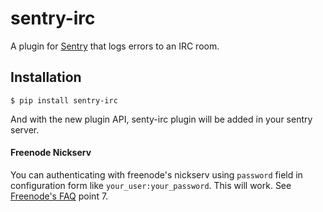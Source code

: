 # sentry-irc

A plugin for [Sentry](https://www.getsentry.com/) that logs errors to an IRC room.

## Installation

`$ pip install sentry-irc`

And with the new plugin API, senty-irc plugin will be added in your sentry server.

#### Freenode Nickserv

You can authenticating with freenode's nickserv using `password` field in
configuration form like `your_user:your_password`. This will work. See
[Freenode's FAQ](http://freenode.net/faq.shtml#nicksetup) point 7.

